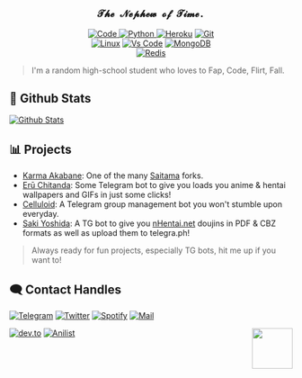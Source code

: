 # 

<!-- Heading -->
<h3 align="center">
    <samp>
        𝓣𝓱𝓮 𝓝𝓮𝓹𝓱𝓮𝔀 𝓸𝓯 𝓣𝓲𝓶𝓮.<br>
    </samp>
</h3>

 <!-- Skills -->
<p align="center">
        <a href="https://github.com/IAmKartoon?tab=repositories" target="_blank"><img alt="Code"
                src="https://img.shields.io/badge/-code-000000?style=flat-square&logo=Plex&logoColor=white"> </a> 
        <a href="https://github.com/IAmKartoon?tab=repositories" target="_blank"><img alt="Python" 
                src="https://img.shields.io/badge/-Python-4B8BBE?style=flat-square&logo=Python&logoColor=white"> </a>
        <a href="https://github.com/IAmKartoon?tab=repositories" target="_blank"><img alt="Heroku"
                src="https://img.shields.io/badge/-Heroku-purple?style=flat-square&logo=heroku&logoColor=white"></a>
        <a href="https://github.com/IAmKartoon?tab=repositories" target="_blank"><img alt="Git"
                src="https://img.shields.io/badge/-Git-F1502F?style=flat-square&logo=git&logoColor=white"></a>
        <br>
        <a href="https://github.com/IAmKartoon?tab=repositories" target="_blank"><img alt="Linux"
                src="https://img.shields.io/badge/-Linux-black?style=flat-square&logo=archlinux&logoColor=white"></a>
        <a href="https://github.com/IAmKartoon?tab=repositories" target="_blank"><img alt="Vs Code"
            src="https://img.shields.io/badge/-VsCode-0078d7?style=flat-square&logo=visual%20studio%20code&logoColor=white"></a> 
        <a href="https://github.com/IAmKartoon?tab=repositories" target="_blank"><img alt="MongoDB"
                src="https://img.shields.io/badge/-Mongodb-4DB33D?style=flat-square&logo=mongodb&logoColor=white"></a>
        <br>
        <a href="https://github.com/IAmKartoon?tab=repositories" target="_blank"><img alt="Redis"
                src="https://img.shields.io/badge/-Redis-D82C20?style=flat-square&logo=redis&logoColor=white"></a>
 
> I'm a random high-school student who loves to Fap, Code, Flirt, Fall.

##  🐙 **Github Stats**

[![Github Stats](https://github-readme-stats.vercel.app/api?username=IAmKartoon&show_icons=true&theme=midnight-purple)](https://github.com/IAmKartoon?tab=repositories)

 ## 📊 Projects
- [Karma Akabane](http://t.me/TheKarmaBot): One of the many [Saitama](https://github.com/AnimeKaizoku/SaitamaRobot) forks.
- [Erū Chitanda](http://t.me/ChitandaRobot): Some Telegram bot to give you loads you anime & hentai wallpapers and GIFs in just some clicks!
- [Celluloid](http://github.com/SurajRaj4542/Celluloid): A Telegram group management bot you won't stumble upon everyday.
- [Saki Yoshida](http:t.me/YoshidaRobot): A TG bot to give you [nHentai.net](nhentai.net) doujins in PDF & CBZ formats as well as upload them to telegra.ph!

> Always ready for fun projects, especially TG bots, hit me up if you want to!

## 🗨️ Contact Handles

[![Telegram](https://img.shields.io/badge/telegram-1b77FF.svg?style=for-the-badge&logo=telegram)](https://t.me/SaquibDx)
[![Twitter](https://img.shields.io/badge/Twitter-blue.svg?style=for-the-badge&logo=twitter)](https://twitter.com/SaquibDx)
[![Spotify](https://img.shields.io/badge/Spotify-1DB954?style=for-the-badge&logo=spotify&logoColor=white)](https://open.spotify.com/user/15suy7lapvu5nf2wnsc5c270b?si=lo-W1w66RFStrq2qnMCC-A&utm_source=copy-link)
[![Mail](https://img.shields.io/badge/Gmail-blue.svg?style=for-the-badge&logo=gmail)](mailto:saquibkhandx@gmail.com)

[![dev.to](https://img.shields.io/badge/Dev-black?style=for-the-badge&logo=dev.to&logoColor=white)](https://dev.to/SaquibDx)
[![Anilist](https://img.shields.io/badge/Anilist-blue.svg?style=for-the-badge&logo=anilist)](https://anilist.co/user/SaquibDx/)
<img src="https://64.media.tumblr.com/34784257378ce2c51675599159735772/tumblr_nd3b8i2gL01sedjuto1_400.gifv" align="right" width="72"/>
